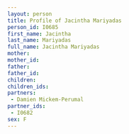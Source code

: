 ```yaml
---
layout: person
title: Profile of Jacintha Mariyadas
person_id: I0685
first_name: Jacintha
last_name: Mariyadas
full_name: Jacintha Mariyadas
mother: 
mother_id: 
father: 
father_id: 
children:
children_ids:
partners:
 - Damien Mickem-Perumal
partner_ids:
 - I0682
sex: F
---
```


